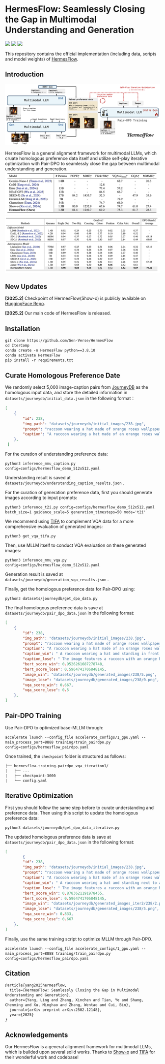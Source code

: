 # HermesFlow: Seamlessly Closing the Gap in Multimodal Understanding and Generation
<p align="left">
  <a href='https://arxiv.org/abs/2502.12148'>
  <img src='https://img.shields.io/badge/Arxiv-2502.12148-A42C25?style=flat&logo=arXiv&logoColor=A42C25'></a> 
  <a href='https://huggingface.co/comin/IterComp'>
  <img src='https://img.shields.io/badge/%F0%9F%A4%97%20Hugging%20Face-Models-yellow'></a>
  <a href="" target='_blank'>
  <img src="https://visitor-badge.laobi.icu/badge?page_id=Gen-Verse.HermesFlow&left_color=gray&right_color=%2342b983"></a> 
</p>

This repository contains the official implementation (including data, scripts and model weights) of [HermesFlow](https://arxiv.org/abs/2502.12148).





## Introduction

![Alt text](figs/pipeline.png)

HermesFlow is a general alignment framework for multimodal LLMs, which cruate homologous preference data itself and utilize self-play iterative optimization with Pair-DPO to seamlessly close the gap between multimodal understanding and generation.
![alt text](./figs/image.png)
![alt text](./figs/image-1.png)
## New Updates

**[2025.2]** Checkpoint of HermesFlow(Show-o) is publicly available on [HuggingFace Repo](https://huggingface.co/Gen-Verse/HermesFlow).

**[2025.2]** Our main code of HermesFlow is released.

## Installation

```shell
git clone https://github.com/Gen-Verse/HermesFlow
cd IterComp
conda create -n HermesFlow python==3.8.10
conda activate HermesFlow
pip install -r requirements.txt
```

## Curate Homologous Preference Date

We randomly select 5,000 image-caption pairs from [JourneyDB](https://huggingface.co/datasets/JourneyDB/JourneyDB) as the homologous input data, and store the detailed information in `datasets/journeydb/initial_data.json` in the following format：

```json
[
    {
        "id": 238,
        "img_path": "datasets/journeydb/initial_images/238.jpg",
        "prompt": "raccoon wearing a hat made of orange roses wallpaper pattern",
        "caption": "A raccoon wearing a hat made of an orange roses wallpaper pattern."
    },
 ]
```

For the curation of understanding preference data:

```shell
python3 inference_mmu_caption.py config=configs/hermesflow_demo_512x512.yaml
```

Understanding result is saved at  `datasets/journeydb/understanding_caption_results.json` .

For the curation of generation preference data, first you should generate images according to input prompts:

```shell
python3 inference_t2i.py config=configs/hermesflow_demo_512x512.yaml batch_size=1 guidance_scale=5 generation_timesteps=50 mode='t2i'
```

We recommend using [TIFA](https://github.com/Yushi-Hu/tifa) to complement VQA data for a more comprehensive evaluation of generated images:

```shell
python3 get_vqa_tifa.py
```

Then, use MLLM itself to conduct VQA evaluation on these generated images:

```shell
python3 inference_mmu_vqa.py config=configs/hermesflow_demo_512x512.yaml
```

Generation result is saved at  `datasets/journeydb/generation_vqa_results.json` .

Finally, get the homologous preference data for Pair-DPO using:

```shell
python3 datasets/journeydb/get_dpo_data.py
```

The final homologous preference data is save at  `datasets/journeydb/pair_dpo_data.json` in the following format:

```json
[
  	{
        "id": 238,
        "img_path": "datasets/journeydb/initial_images/238.jpg",
        "prompt": "raccoon wearing a hat made of orange roses wallpaper pattern",
        "caption": "A raccoon wearing a hat made of an orange roses wallpaper pattern.",
        "caption_win": " A raccoon wearing a hat and standing in front of a floral wallpaper.",
        "caption_lose": " The image features a raccoon with an orange hat on, sitting on a table in front of a vase with flowers.",
        "bert_score_win": 0.9526261687278748,
        "bert_score_lose": 0.5964741706848145,
        "image_win": "datasets/journeydb/generated_images/238/5.png",
        "image_lose": "datasets/journeydb/generated_images/238/0.png",
        "vqa_score_win": 0.667,
        "vqa_score_lose": 0.5
    },
]
```

## Pair-DPO Training

Use Pair-DPO to optimized base-MLLM through:

```shell
accelerate launch --config_file accelerate_configs/1_gpu.yaml --main_process_port=8888 training/train_pairdpo.py config=configs/hermesflow_pairdpo.yaml
```

Once trained, the `checkpoint` folder is structured as follows:

```
├── hermesflow-training-pairdpo_vqa_iteration1/ 
|   ├── ...
|   ├── checkpoint-3000
|   └── config.yaml
```

## Iterative Optimization

First you should follow the same step before to curate understanding and preference data. Then using this script to update the homologous preference data:

```shell
python3 datasets/journeydb/get_dpo_data_iterative.py
```

The updated homologous preference data is save at  `datasets/journeydb/pair_dpo_data.json` in the following format:

```json
[
		{
        "id": 238,
        "img_path": "datasets/journeydb/initial_images/238.jpg",
        "prompt": "raccoon wearing a hat made of orange roses wallpaper pattern",
        "caption": "A raccoon wearing a hat made of an orange roses wallpaper pattern.",
        "caption_win": " A raccoon wearing a hat and standing next to a vase of flowers.",
        "caption_lose": " The image features a raccoon with an orange hat on, sitting on a table in front of a vase with flowers.",
        "bert_score_win": 0.8783621191978455,
        "bert_score_lose": 0.5964741706848145,
        "image_win": "datasets/journeydb/generated_images_iter2/238/2.png",
        "image_lose": "datasets/journeydb/generated_images/238/5.png",
        "vqa_score_win": 0.833,
        "vqa_score_lose": 0.667
    },
]
```

Finally, use the same training script to optimize MLLM through Pair-DPO.

```shell
accelerate launch --config_file accelerate_configs/1_gpu.yaml --main_process_port=8888 training/train_pairdpo.py config=configs/hermesflow_pairdpo.yaml
```

## Citation

```
@article{yang2025hermesflow,
  title={HermesFlow: Seamlessly Closing the Gap in Multimodal Understanding and Generation},
  author={Yang, Ling and Zhang, Xinchen and Tian, Ye and Shang, Chenming and Xu, Minghao and Zhang, Wentao and Cui, Bin},
  journal={arXiv preprint arXiv:2502.12148},
  year={2025}
}
```

## Acknowledgements

Our HermesFlow is a general alignment framework for multimodal LLMs, which is builded upon several solid works. Thanks to [Show-o](https://github.com/showlab/Show-o) and [TIFA](https://github.com/Yushi-Hu/tifa) for their wonderful work and codebase!
